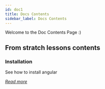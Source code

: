 ```yaml
---
id: doc1
title: Docs Contents
sidebar_label: Docs Contents
---
```


Welcome to the Doc Contents Page :)

## From stratch lessons contents

### Installation
See how to install angular

*[Read more](/docs/doc2)*

